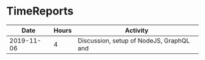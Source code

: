 # TimeReports

| Date  |      Hours    | Activity                                       |
| ----------- | ------- |------------------------------------------------
|    2019-11-06|   4     |Discussion, setup of NodeJS, GraphQL and        ||    2019-11-07|   3     | MongoDB, preliminary schema defined            |
